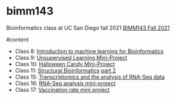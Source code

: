 # bimm143
Bioinformatics class at UC San Diego fall 2021 [BIMM143 Fall 2021](https://thoang1234.github.io/bimm143/)

#content
- Class 8: [Introduction to machine learning for Bioinformatics](https://github.com/thoang1234/bimm143/blob/main/class%208.Rmd)
- Class 9: [Unsupervised Learning Mini-Project](https://github.com/thoang1234/bimm143/blob/main/lab%209%20thao%20hoang.Rmd)
- Class 10: [Halloween Candy Mini-Project](https://github.com/thoang1234/bimm143/blob/main/Lab%2010%20thao%20hoang.Rmd)
- Class 11:  [Structural Bioinformatics](https://github.com/thoang1234/bimm143/blob/main/lab%2011.Rmd) [part 2](https://github.com/thoang1234/bimm143/blob/main/lab%2011%20part%202.Rmd)
- Class 15: [Transcriptomics and the analysis of RNA-Seq data](https://github.com/thoang1234/bimm143/blob/main/lab%2015.Rmd)
- Class 16: [RNA-Seq analysis mini-project](https://github.com/thoang1234/bimm143/blob/main/lab%2016.Rmd)
- Class 17: [Vaccination rate mini project](https://github.com/thoang1234/bimm143/blob/main/lab%2017.Rmd)
